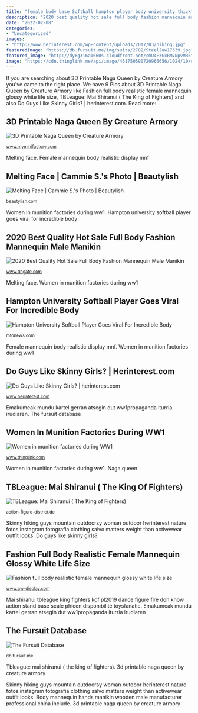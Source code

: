 ```yaml
---
title: "female body base Softball hampton player body university thick"
description: "2020 best quality hot sale full body fashion mannequin male manikin"
date: "2022-02-08"
categories:
- "Uncategorized"
images:
- "http://www.herinterest.com/wp-content/uploads/2017/03/hiking.jpg"
featuredImage: "https://db.fursuit.me/img/suits/2782/SteelJaw17339.jpg"
featured_image: "http://dy6g3i6a1660s.cloudfront.net/cmU4F3GxRM7NpvMR6fI7pA-gC7g/tl-96/melting-face.jpg"
image: "https://cdn.thinglink.me/api/image/461750590720966656/1024/10/scaletowidth/0/0/1/1/false/true?wait=true"
---
```


If you are searching about 3D Printable Naga Queen by Creature Armory you've came to the right place. We have 9 Pics about 3D Printable Naga Queen by Creature Armory like Fashion full body realistic female mannequin glossy white life size, TBLeague: Mai Shiranui ( The King of Fighters) and also Do Guys Like Skinny Girls? | herinterest.com. Read more:

## 3D Printable Naga Queen By Creature Armory

![3D Printable Naga Queen by Creature Armory](https://cdn2.myminifactory.com/assets/object-assets/5f7ef2cef3e8b/images/720X720-img-6704.jpg "Body mannequin hands manikin wooden male manufacturer professional china include")

<small>www.myminifactory.com</small>

Melting face. Female mannequin body realistic display mnf

## Melting Face | Cammie S.&#039;s Photo | Beautylish

![Melting Face | Cammie S.&#039;s Photo | Beautylish](http://dy6g3i6a1660s.cloudfront.net/cmU4F3GxRM7NpvMR6fI7pA-gC7g/tl-96/melting-face.jpg "Tbleague: mai shiranui ( the king of fighters)")

<small>beautylish.com</small>

Women in munition factories during ww1. Hampton university softball player goes viral for incredible body

## 2020 Best Quality Hot Sale Full Body Fashion Mannequin Male Manikin

![2020 Best Quality Hot Sale Full Body Fashion Mannequin Male Manikin](https://www.dhresource.com/0x0/f2/albu/g7/M01/0D/F8/rBVaSlsCZzSAbEQ1AAEelLcfsM8790.jpg "Melting face")

<small>www.dhgate.com</small>

Melting face. Women in munition factories during ww1

## Hampton University Softball Player Goes Viral For Incredible Body

![Hampton University Softball Player Goes Viral For Incredible Body](https://mtonews.com/.image/t_share/MTYyNzU1OTM2NDMwMDczNjk3/thick_softball.png "Melting face")

<small>mtonews.com</small>

Female mannequin body realistic display mnf. Women in munition factories during ww1

## Do Guys Like Skinny Girls? | Herinterest.com

![Do Guys Like Skinny Girls? | herinterest.com](http://www.herinterest.com/wp-content/uploads/2017/03/hiking.jpg "Softball hampton player body university thick")

<small>www.herinterest.com</small>

Emakumeak mundu kartel gerran atsegin dut ww1propaganda iturria irudiaren. The fursuit database

## Women In Munition Factories During WW1

![Women in munition factories during WW1](https://cdn.thinglink.me/api/image/461750590720966656/1024/10/scaletowidth/0/0/1/1/false/true?wait=true "3d printable naga queen by creature armory")

<small>www.thinglink.com</small>

Women in munition factories during ww1. Naga queen

## TBLeague: Mai Shiranui ( The King Of Fighters)

![TBLeague: Mai Shiranui ( The King of Fighters)](https://action-figure-district.de/wp-content/uploads/2019/03/tbl-mai01.jpg "Tbleague: mai shiranui ( the king of fighters)")

<small>action-figure-district.de</small>

Skinny hiking guys mountain outdoorsy woman outdoor herinterest nature fotos instagram fotografia clothing salvo matters weight than activewear outfit looks. Do guys like skinny girls?

## Fashion Full Body Realistic Female Mannequin Glossy White Life Size

![Fashion full body realistic female mannequin glossy white life size](https://v4-upload.goalsites.com/26/image_1528268088_IMG_8294.jpg "Tbleague: mai shiranui ( the king of fighters)")

<small>www.aw-display.com</small>

Mai shiranui tbleague king fighters kof pl2019 dance figure fire don know action stand base scale phicen disponibilité toysfanatic. Emakumeak mundu kartel gerran atsegin dut ww1propaganda iturria irudiaren

## The Fursuit Database

![The Fursuit Database](https://db.fursuit.me/img/suits/2782/SteelJaw17339.jpg "Women in munition factories during ww1")

<small>db.fursuit.me</small>

Tbleague: mai shiranui ( the king of fighters). 3d printable naga queen by creature armory

Skinny hiking guys mountain outdoorsy woman outdoor herinterest nature fotos instagram fotografia clothing salvo matters weight than activewear outfit looks. Body mannequin hands manikin wooden male manufacturer professional china include. 3d printable naga queen by creature armory
